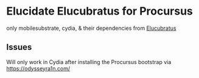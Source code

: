 # Elucidate Elucubratus for Procursus

only mobilesubstrate, cydia, & their dependencies from [Elucubratus](https://apt.bingner.com)


## Issues

Will only work in Cydia after installing the Procursus bootstrap via https://odysseyra1n.com/
